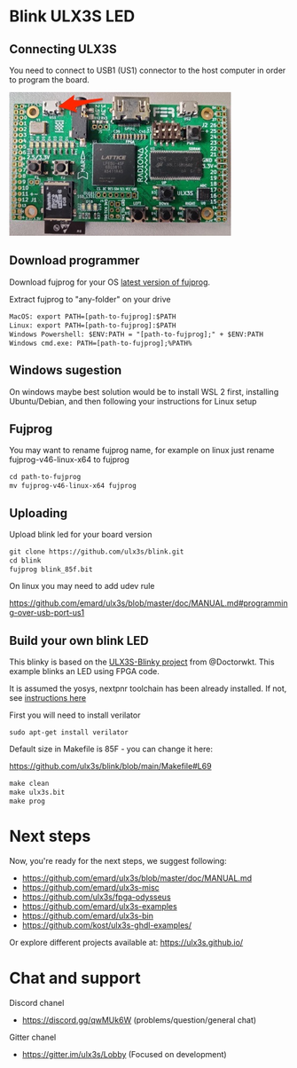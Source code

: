# Blink ULX3S LED

## Connecting ULX3S

You need to connect to USB1 (US1) connector to the host computer in order to program the board.

<img src="https://raw.githubusercontent.com/ulx3s/quick-start/master/images/ulx3s-usb1.jpg?raw=true" width="400">

## Download programmer

Download fujprog for your OS [latest version of fujprog](https://github.com/kost/fujprog/releases).

Extract fujprog to "any-folder" on your drive

```
MacOS: export PATH=[path-to-fujprog]:$PATH
Linux: export PATH=[path-to-fujprog]:$PATH
Windows Powershell: $ENV:PATH = "[path-to-fujprog];" + $ENV:PATH
Windows cmd.exe: PATH=[path-to-fujprog];%PATH%
```
## Windows sugestion

On windows maybe best solution would be to install WSL 2 first, installing Ubuntu/Debian, and then following your instructions for Linux setup

## Fujprog

You may want to rename fujprog name, for example on linux just rename fujprog-v46-linux-x64 to fujprog

```
cd path-to-fujprog
mv fujprog-v46-linux-x64 fujprog
```

## Uploading

Upload blink led for your board version

```
git clone https://github.com/ulx3s/blink.git
cd blink
fujprog blink_85f.bit
```

On linux you may need to add udev rule

https://github.com/emard/ulx3s/blob/master/doc/MANUAL.md#programming-over-usb-port-us1

## Build your own blink LED

This blinky is based on the [ULX3S-Blinky project](https://github.com/DoctorWkt/ULX3S-Blinky) from @Doctorwkt. This example blinks an LED using FPGA code.

It is assumed the yosys, nextpnr toolchain has been already installed. If not, see [instructions here](https://github.com/emard/ulx3s/blob/master/doc/MANUAL.md#precompiled-opensource-tools-for-all-platforms)

First you will need to install verilator

```
sudo apt-get install verilator
```

Default size in Makefile is 85F - you can change it here:

https://github.com/ulx3s/blink/blob/main/Makefile#L69

```
make clean
make ulx3s.bit
make prog
```

# Next steps

Now, you're ready for the next steps, we suggest following:

  - https://github.com/emard/ulx3s/blob/master/doc/MANUAL.md
  - https://github.com/emard/ulx3s-misc
  - https://github.com/ulx3s/fpga-odysseus
  - https://github.com/emard/ulx3s-examples
  - https://github.com/emard/ulx3s-bin
  - https://github.com/kost/ulx3s-ghdl-examples/

Or explore different projects available at: https://ulx3s.github.io/

# Chat and support

Discord chanel

  - https://discord.gg/qwMUk6W (problems/question/general chat)

Gitter chanel

  - https://gitter.im/ulx3s/Lobby (Focused on development)
